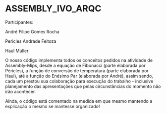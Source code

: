 # ASSEMBLY_IVO_ARQC
 
<p>Participantes:</p> 
<p>André Filipe Gomes Rocha</p>
<p>Pericles Andrade Feitoza</p>
<p>Haul Muller</p>

<p>O nosso código implementa todos os conceitos pedidos na atividade de Assembly-Mips, desde a equação de Fibonacci (parte elaborada por Péricles), a função de conversão de temperatura (parte elaborada por Haul), até a função do Enésimo Par (elaborada por André), assim sendo, cada um prestou sua colaboração para execução do trabalho - inclusive planejamento das apresentações que pelas circunstâncias do momento não irão acontecer.</p> 
<p>Ainda, o código está comentado na medida em que mesmo mantendo a explicação o mesmo se mantesse organizado!</p>

